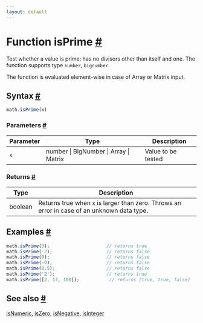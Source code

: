 ```yaml
---
layout: default
---
```


<!-- Note: This file is automatically generated from source code comments. Changes made in this file will be overridden. -->

<h1 id="function-isprime">Function isPrime <a href="#function-isprime" title="Permalink">#</a></h1>

Test whether a value is prime: has no divisors other than itself and one.
The function supports type `number`, `bignumber`.

The function is evaluated element-wise in case of Array or Matrix input.


<h2 id="syntax">Syntax <a href="#syntax" title="Permalink">#</a></h2>

```js
math.isPrime(x)
```

<h3 id="parameters">Parameters <a href="#parameters" title="Permalink">#</a></h3>

Parameter | Type | Description
--------- | ---- | -----------
`x` | number &#124; BigNumber &#124; Array &#124; Matrix | Value to be tested

<h3 id="returns">Returns <a href="#returns" title="Permalink">#</a></h3>

Type | Description
---- | -----------
boolean | Returns true when `x` is larger than zero. Throws an error in case of an unknown data type.


<h2 id="examples">Examples <a href="#examples" title="Permalink">#</a></h2>

```js
math.isPrime(3);                     // returns true
math.isPrime(-2);                    // returns false
math.isPrime(0);                     // returns false
math.isPrime(-0);                    // returns false
math.isPrime(0.5);                   // returns false
math.isPrime('2');                   // returns true
math.isPrime([2, 17, 100]);           // returns [true, true, false]
```


<h2 id="see-also">See also <a href="#see-also" title="Permalink">#</a></h2>

[isNumeric](isNumeric.html),
[isZero](isZero.html),
[isNegative](isNegative.html),
[isInteger](isInteger.html)
